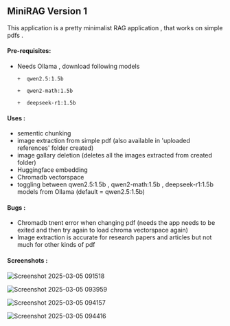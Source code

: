 ## MiniRAG Version 1


This application is a pretty minimalist RAG application , that works on simple pdfs .

#### Pre-requisites:
+ Needs Ollama , download following models 
      
      +  qwen2.5:1.5b
  
      +  qwen2-math:1.5b
  
      +  deepseek-r1:1.5b
      

#### Uses : 
+ sementic chunking 
+ image extraction from simple pdf (also available in 'uploaded references' folder created)
+ image gallary deletion (deletes all the images extracted from created folder)
+ Huggingface embedding
+ Chromadb vectorspace
+ toggling between qwen2.5:1.5b , qwen2-math:1.5b , deepseek-r1:1.5b  models from Ollama (default = qwen2.5:1.5b)
  

#### Bugs :
+ Chromadb tnent error when changing pdf (needs the app needs to be exited and then try again to load chroma vectorspace again)
+ Image extraction is accurate for research papers and articles but not much for other kinds of pdf

#### Screenshots :

![Screenshot 2025-03-05 091518](https://github.com/user-attachments/assets/43aa76f3-45f3-4cd2-b205-c9288ef43b73)

![Screenshot 2025-03-05 093959](https://github.com/user-attachments/assets/773eeefd-50e9-4052-810a-e7e3f336af39)

![Screenshot 2025-03-05 094157](https://github.com/user-attachments/assets/74dae98d-e15a-4486-88de-4947b89cc387)

![Screenshot 2025-03-05 094416](https://github.com/user-attachments/assets/f1be46b1-a6f8-47e5-876f-e66485943b55)



